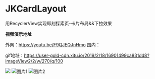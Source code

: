 # JKCardLayout
用RecyclerView实现即刻探索页-卡片布局&amp;&amp;下拉效果

**视频演示地址**

外网：https://youtu.be/F9QJEQJnHmo
国内：

gif地址：https://user-gold-cdn.xitu.io/2019/2/18/16901499ca831dd8?imageView2/2/w/270/q/100

![](https://user-gold-cdn.xitu.io/2019/2/18/16901499ca831dd8?imageView2/2/w/270/q/100)
![图片1](https://user-gold-cdn.xitu.io/2019/2/18/1690149a2cb7c3c6?imageView2/2/w/270/q/100)
![图片2](https://user-gold-cdn.xitu.io/2019/2/18/1690149a606dda7e?imageView2/2/w/270/q/100)

